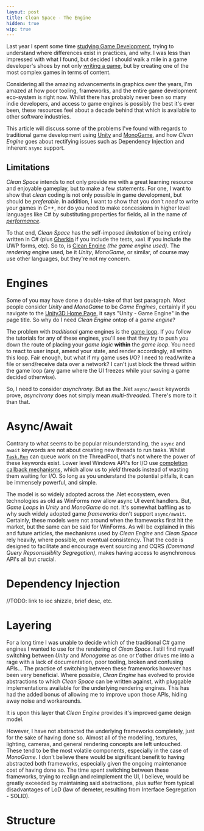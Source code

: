 ```yaml
---
layout: post
title: Clean Space - The Engine
hidden: true
wip: true
---
```


Last year I spent some time [studying Game Development](http://blog.devbot.net/industry/), trying to understand where differences exist in practices, and why. I was less than impressed with what I found, but decided I should walk a mile in a game developer's shoes by not only [writing a game](http://blog.devbot.net/tag/clean-space/), but by creating one of the most complex games in terms of content.

Considering all the amazing advancements in graphics over the years, I'm amazed at how poor tooling, frameworks, and the entire game development eco-system is right now. Whilst there has probably never been so many indie developers, and access to game engines is possibly the best it's ever been, these resources feel about a decade behind that which is available to other software industries.

This article will discuss some of the problems I've found with regards to traditional game development using [Unity](https://unity3d.com/) and [MonoGame](http://www.monogame.net/), and how _Clean Engine_ goes about rectifying issues such as Dependency Injection and inherent `async` support. 

## Limitations

_Clean Space_ intends to not only provide me with a great learning resource and enjoyable gameplay, but to make a few statements. For one, I want to show that _clean_ coding is not only possible in game development, but should be _preferable_. In addition, I want to show that you don't _need_ to write your games in C++, nor do you need to make concessions in higher level languages like C# by substituting properties for fields, all in the name of [_performance_](http://web.ageofascent.com/asp-net-core-exeeds-1-15-million-requests-12-6-gbps/).

To that end, _Clean Space_ has the self-imposed _limitation_ of being entirely written in C# (plus [Gherkin](https://github.com/cucumber/cucumber/wiki/Gherkin) if you include the tests, `xaml` if you include the UWP forms, etc). So to, is [Clean Engine](https://github.com/clean-development/engine) _(the game engine used)_. The _rendering_ engine used, be it _Unity_, _MonoGame_, or similar, of course may use other languages, but they're not my concern.

# Engines

Some of you may have done a double-take of that last paragraph. Most people consider _Unity_ and _MonoGame_ to be _Game Engines_, certainly if you navigate to the [Unity3D Home Page](https://unity3d.com/), it says "Unity - Game Engine" in the page title. So why do I need _Clean Engine_ ontop of a _game engine_? 

The problem with _traditional_ game engines is the [game loop](http://gameprogrammingpatterns.com/game-loop.html). If you follow the tutorials for any of these engines, you'll see that they try to push you down the route of placing your _game logic_ **within** the _game loop_. You need to react to user input, amend your state, and render accordingly, all within this loop. Fair enough, but what if my game uses I/O? I need to read/write a file or send/receive data over a network? I can't just block the thread within the game loop (any game where the UI freezes while your saving a game decided otherwise).

So, I need to consider _asynchrony_. But as the .Net `async/await` keywords prove, _asynchrony_ does not simply mean _multi-threaded_. There's more to it than that.

# Async/Await

Contrary to what seems to be popular misunderstanding, the `async` and `await` keywords are not about creating new threads to run tasks. Whilst [`Task.Run`](https://msdn.microsoft.com/en-us/library/system.threading.tasks.task.run(v=vs.110).aspx) can queue work on the ThreadPool, that's not where the power of these keywords exist. Lower level Windows API's for I/O use [completion callback mechanisms](https://msdn.microsoft.com/en-us/library/windows/desktop/ms684124(v=vs.85).aspx), which allow us to _yield_ threads instead of wasting them waiting for I/O. So long as you understand the potential pitfalls, it can be immensely powerful, and simple.

The model is so widely adopted across the .Net ecosystem, even technologies as old as WinForms now allow async UI event handlers. But, _Game Loops_ in _Unity_ and _MonoGame_ do not. It's somewhat baffling as to why such widely adopted game _frameworks_ don't support `async/await`. Certainly, these models were not around when the frameworks first hit the market, but the same can be said for WinForms. As will be explained in this and future articles, the mechanisms used by _Clean Engine_ and _Clean Space_ rely heavily, where possible, on eventual consistency. That the code is designed to facilitate and encourage event sourcing and CQRS _(Command Query Repsonsisiblity Segregation)_, makes having access to asynchronous API's all but crucial.

# Dependency Injection

//TODO: link to ioc shizzle, brief desc, etc.

# Layering

For a long time I was unable to decide which of the traditional C# game engines I wanted to use for the rendering of _Clean Space_. I still find myself switching between _Unity_ and _Monogame_ as one or t'other drives me into a rage with a lack of documentation, poor tooling, broken and confusing APIs... The practice of switching between these frameworks however has been very beneficial. Where possible, _Clean Engine_ has evolved to provide abstractions to which _Clean Space_ can be written against, with pluggable implementations available for the underlying rendering engines. This has had the added bonus of allowing me to improve upon those APIs, hiding away noise and workarounds.

It is upon this layer that _Clean Engine_ provides it's improved game design model. 

However, I have not abstracted the underlying frameworks completely, just for the sake of having done so. Almost all of the modelling, textures, lighting, cameras, and general rendering concepts are left untouched. These tend to be the most volatile components, especially in the case of _MonoGame_. I don't believe there would be significant benefit to having abstracted both frameworks, especially given the ongoing maintenance cost of having done so. The time spent switching between these frameworks, trying to realign and reimplement the UI, I believe, would be greatly exceeded by maintaining said abstractions, plus suffer from typical disadvantages of LoD (law of demeter, resulting from Interface Segregation - SOLID).

# Structure

